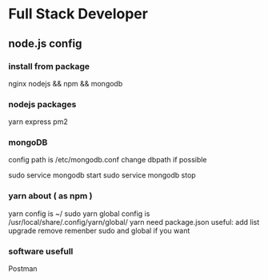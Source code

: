 Full Stack Developer
========

node.js config
------

### install from package

nginx
nodejs && npm && mongodb

### nodejs packages

yarn
express
pm2


### mongoDB
config path is /etc/mongodb.conf
change dbpath if possible

sudo service mongodb start
sudo service mongodb stop



### yarn about ( as npm )

yarn config is ~/
sudo yarn global config is /usr/local/share/.config/yarn/global/
yarn need package.json
useful: add list upgrade remove
remenber sudo and global if you want


### software usefull
Postman

